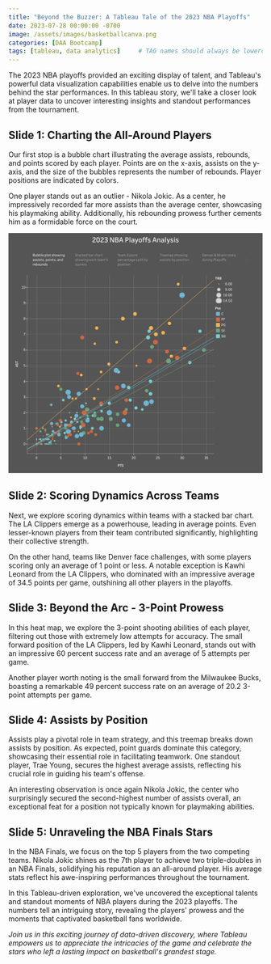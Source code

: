 ```yaml
---
title: "Beyond the Buzzer: A Tableau Tale of the 2023 NBA Playoffs"
date: 2023-07-28 00:00:00 -0700
image: /assets/images/basketballcanva.png
categories: [DAA Bootcamp]
tags: [tableau, data analytics]     # TAG names should always be lowercase
---
```




The 2023 NBA playoffs provided an exciting display of talent, and Tableau's powerful data visualization capabilities enable us to delve into the numbers behind the star performances. In this tableau story, we'll take a closer look at player data to uncover interesting insights and standout performances from the tournament.

## Slide 1: Charting the All-Around Players


Our first stop is a bubble chart illustrating the average assists, rebounds, and points scored by each player. Points are on the x-axis, assists on the y-axis, and the size of the bubbles represents the number of rebounds. Player positions are indicated by colors.

One player stands out as an outlier - Nikola Jokic. As a center, he impressively recorded far more assists than the average center, showcasing his playmaking ability. Additionally, his rebounding prowess further cements him as a formidable force on the court.

[![bubble plot](/assets/images/bubbleplot.png)](https://public.tableau.com/views/2023NBAPlayoffsAnalysis/FullStory?:language=en-US&:display_count=n&:origin=viz_share_link)

## Slide 2: Scoring Dynamics Across Teams


Next, we explore scoring dynamics within teams with a stacked bar chart. The LA Clippers emerge as a powerhouse, leading in average points. Even lesser-known players from their team contributed significantly, highlighting their collective strength.

On the other hand, teams like Denver face challenges, with some players scoring only an average of 1 point or less. A notable exception is Kawhi Leonard from the LA Clippers, who dominated with an impressive average of 34.5 points per game, outshining all other players in the playoffs.

## Slide 3: Beyond the Arc - 3-Point Prowess


In this heat map, we explore the 3-point shooting abilities of each player, filtering out those with extremely low attempts for accuracy. The small forward position of the LA Clippers, led by Kawhi Leonard, stands out with an impressive 60 percent success rate and an average of 5 attempts per game.

Another player worth noting is the small forward from the Milwaukee Bucks, boasting a remarkable 49 percent success rate on an average of 20.2 3-point attempts per game.

## Slide 4: Assists by Position


Assists play a pivotal role in team strategy, and this treemap breaks down assists by position. As expected, point guards dominate this category, showcasing their essential role in facilitating teamwork. One standout player, Trae Young, secures the highest average assists, reflecting his crucial role in guiding his team's offense.

An interesting observation is once again Nikola Jokic, the center who surprisingly secured the second-highest number of assists overall, an exceptional feat for a position not typically known for playmaking abilities.

## Slide 5: Unraveling the NBA Finals Stars


In the NBA Finals, we focus on the top 5 players from the two competing teams. Nikola Jokic shines as the 7th player to achieve two triple-doubles in an NBA Finals, solidifying his reputation as an all-around player. His average stats reflect his awe-inspiring performances throughout the tournament.

In this Tableau-driven exploration, we've uncovered the exceptional talents and standout moments of NBA players during the 2023 playoffs. The numbers tell an intriguing story, revealing the players' prowess and the moments that captivated basketball fans worldwide.

*Join us in this exciting journey of data-driven discovery, where Tableau empowers us to appreciate the intricacies of the game and celebrate the stars who left a lasting impact on basketball's grandest stage.*
